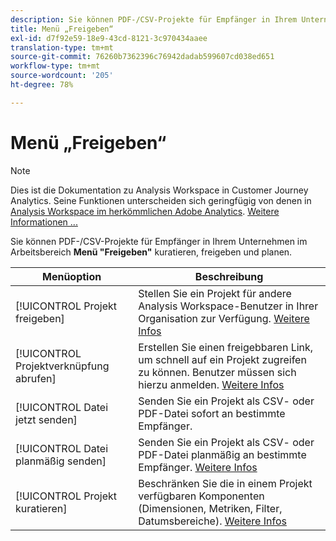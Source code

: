 ```yaml
---
description: Sie können PDF-/CSV-Projekte für Empfänger in Ihrem Unternehmen kuratieren, freigeben und planen.
title: Menü „Freigeben“
exl-id: d7f92e59-18e9-43cd-8121-3c970434aaee
translation-type: tm+mt
source-git-commit: 76260b7362396c76942dadab599607cd038ed651
workflow-type: tm+mt
source-wordcount: '205'
ht-degree: 78%

---
```


# Menü „Freigeben“

>[!NOTE]
>
>Dies ist die Dokumentation zu Analysis Workspace in Customer Journey Analytics. Seine Funktionen unterscheiden sich geringfügig von denen in [Analysis Workspace im herkömmlichen Adobe Analytics](https://docs.adobe.com/content/help/de-DE/analytics/analyze/analysis-workspace/home.html). [Weitere Informationen ...](/help/getting-started/cja-aa.md)

Sie können PDF-/CSV-Projekte für Empfänger in Ihrem Unternehmen im Arbeitsbereich **Menü &quot;Freigeben&quot;** kuratieren, freigeben und planen.

| Menüoption | Beschreibung |
| --- | --- |
| [!UICONTROL Projekt freigeben] | Stellen Sie ein Projekt für andere Analysis Workspace-Benutzer in Ihrer Organisation zur Verfügung. [Weitere Infos](https://docs.adobe.com/content/help/de-DE/analytics/analyze/analysis-workspace/curate-share/share-projects.html) |
| [!UICONTROL Projektverknüpfung abrufen] | Erstellen Sie einen freigebbaren Link, um schnell auf ein Projekt zugreifen zu können. Benutzer müssen sich hierzu anmelden. [Weitere Infos](https://docs.adobe.com/content/help/de-DE/analytics/analyze/analysis-workspace/curate-share/shareable-links.html) |
| [!UICONTROL Datei jetzt senden] | Senden Sie ein Projekt als CSV- oder PDF-Datei sofort an bestimmte Empfänger. |
| [!UICONTROL Datei planmäßig senden] | Senden Sie ein Projekt als CSV- oder PDF-Datei planmäßig an bestimmte Empfänger. [Weitere Infos](https://docs.adobe.com/content/help/de-DE/analytics/analyze/analysis-workspace/curate-share/t-schedule-report.html) |
| [!UICONTROL Projekt kuratieren] | Beschränken Sie die in einem Projekt verfügbaren Komponenten (Dimensionen, Metriken, Filter, Datumsbereiche). [Weitere Infos](https://docs.adobe.com/content/help/de-DE/analytics/analyze/analysis-workspace/curate-share/curate.html) |
